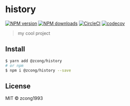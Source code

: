# history

[![NPM version](https://img.shields.io/npm/v/@zcong/history.svg?style=flat)](https://npmjs.com/package/@zcong/history) [![NPM downloads](https://img.shields.io/npm/dm/@zcong/history.svg?style=flat)](https://npmjs.com/package/@zcong/history) [![CircleCI](https://circleci.com/gh/zcong1993/history/tree/master.svg?style=shield)](https://circleci.com/gh/zcong1993/history/tree/master) [![codecov](https://codecov.io/gh/zcong1993/history/branch/master/graph/badge.svg)](https://codecov.io/gh/zcong1993/history)

> my cool project

## Install

```bash
$ yarn add @zcong/history
# or npm
$ npm i @zcong/history --save
```

## License

MIT &copy; zcong1993
